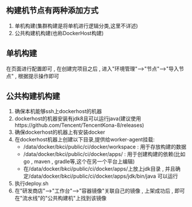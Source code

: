 ## 构建机节点有两种添加方式
1. 单机构建(集群构建是将单机进行逻辑分类,这里不详述)
2. 公共构建机构建(也称DockerHost构建)

## 单机构建
在页面进行配置即可 , 在创建完项目之后 , 进入"环境管理"-->"节点"-->"导入节点" , 根据提示操作即可

## 公共构建机构建
1. 确保本机能够ssh上dockerhost的机器
2. dockerhost的机器安装有jdk8且可以运行java(建议使用https://github.com/Tencent/TencentKona-8/releases)
3. 确保dockerhost的机器上有安装docker
4. 在dockerhost机器上创建以下目录,提供给worker-agent挂载:
    - /data/docker/bkci/public/ci/docker/workspace : 用于存放构建的数据
    - /data/docker/bkci/public/ci/docker/apps/ : 用于创建构建的依赖(比如go , maven , gradle等,这个在另一个平台上编辑)
    - 在/data/docker/bkci/public/ci/docker/apps/上放上jdk目录 , 并且确定/data/docker/bkci/public/ci/docker/apps/jdk/bin/java 可以运行
5. 执行deploy.sh
6. 在"研发商店"-->"工作台"-->"容器镜像"关联自己的镜像 , 上架成功后 , 即可在"流水线"的"公共构建机"上找到该镜像